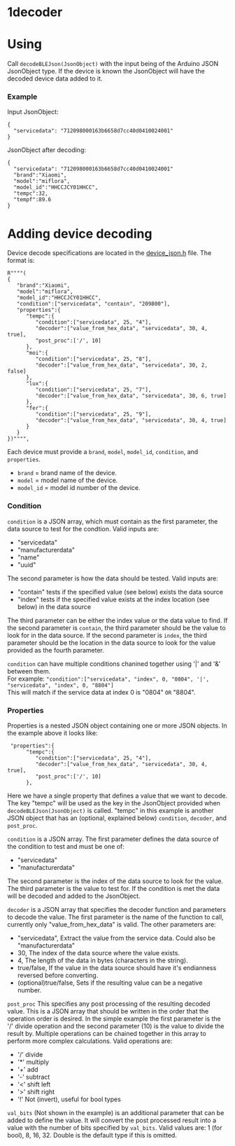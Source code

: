 # 1decoder

# Using

Call `decodeBLEJson(JsonObject)` with the input being of the Arduino JSON JsonObject type. If the device is known the JsonObject will have the decoded device data added to it.

### Example
Input JsonObject:
```
{
  "servicedata": "712098000163b6658d7cc40d0410024001"
}
```

JsonObject after decoding:
```
{
  "servicedata": "712098000163b6658d7cc40d0410024001"
  "brand":"Xiaomi",
  "model":"miflora",
  "model_id":"HHCCJCY01HHCC",
  "tempc":32,
  "tempf":89.6
}
```

# Adding device decoding

Device decode specifications are located in the [device_json.h](src/device_json.h) file. The format is:
```
R""""(
{
   "brand":"Xiaomi",
   "model":"miflora",
   "model_id":"HHCCJCY01HHCC",
   "condition":["servicedata", "contain", "209800"],
   "properties":{
      "tempc":{
         "condition":["servicedata", 25, "4"],
         "decoder":["value_from_hex_data", "servicedata", 30, 4, true],
         "post_proc":['/', 10]
      },
      "moi":{
         "condition":["servicedata", 25, "8"],
         "decoder":["value_from_hex_data", "servicedata", 30, 2, false]
      },
      "lux":{
         "condition":["servicedata", 25, "7"],
         "decoder":["value_from_hex_data", "servicedata", 30, 6, true]
      },
      "fer":{
         "condition":["servicedata", 25, "9"],
         "decoder":["value_from_hex_data", "servicedata", 30, 4, true]
      }
   }
})"""",
```

Each device must provide a `brand`, `model`, `model_id`, `condition`, and `properties`.
- `brand` = brand name of the device.
- `model` = model name of the device.
- `model_id` = model id number of the device.

### Condition
`condition` is a JSON array, which must contain as the first parameter, the data source to test for the condtion. Valid inputs are:
- "servicedata"
- "manufacturerdata"
- "name"
- "uuid"

The second parameter is how the data should be tested. Valid inputs are:
- "contain" tests if the specified value (see below) exists the data source 
- "index" tests if the specified value exists at the index location (see below) in the data source

The third parameter can be either the index value or the data value to find. If the second parameter is `contain`, the third parameter should be the value to look for in the data source. If the second parameter is `index`, the third parameter should be the location in the data source to look for the value provided as the fourth parameter.

`condition` can have multiple conditions chanined together using '|' and '&' between them.  
For example: `"condition":["servicedata", "index", 0, "0804", '|', "servicedata", "index", 0, "8804"]`  
This will match if the service data at index 0 is "0804" `OR` "8804".

### Properties
Properties is a nested JSON object containing one or more JSON objects. In the example above it looks like:
```
 "properties":{
      "tempc":{
         "condition":["servicedata", 25, "4"],
         "decoder":["value_from_hex_data", "servicedata", 30, 4, true],
         "post_proc":['/', 10]
      },
```

Here we have a single property that defines a value that we want to decode. The key "tempc" will be used as the key in the JsonObject provided when `decodeBLEJson(JsonObject)` is called. "tempc" in this example is another JSON object that has an (optional, explained below) `condition`, `decoder`, and `post_proc`.

`condition` is a JSON array. The first parameter defines the data source of the condition to test and must be one of:
- "servicedata"
- "manufacturerdata"

The second parameter is the index of the data source to look for the value. The third parameter is the value to test for.
If the condition is met the data will be decoded and added to the JsonObject.

`decoder` is a JSON array that specifies the decoder function and parameters to decode the value. The first parameter is the name of the function to call, currently only "value_from_hex_data" is valid. The other parameters are:
- "servicedata", Extract the value from the service data. Could also be "manufacturerdata"
- 30, The index of the data source where the value exists.
- 4, The length of the data in bytes (characters in the string).
- true/false, If the value in the data source should have it's endianness reversed before converting.
- (optional)true/false, Sets if the resulting value can be a negative number.

`post_proc` This specifies any post processing of the resulting decoded value. This is a JSON array that should be written in the order that the operation order is desired. In the simple example the first parameter is the '/' divide operation and the second parameter (10) is the value to divide the result by. Multiple operations can be chained together in this array to perform more complex calculations. Valid operations are:
- '/' divide
- '*' multiply
- '+' add
- '-' subtract
- '<' shift left
- '>' shift right
- '!' Not (invert), useful for bool types

`val_bits` (Not shown in the example) is an additional parameter that can be added to define the value. It will convert the post processed result into a value with the number of bits specified by `val_bits`. Valid values are: 1 (for bool), 8, 16, 32. Double is the default type if this is omitted.
